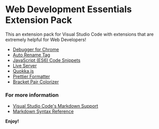 # Web Development Essentials Extension Pack

This an extension pack for Visual Studio Code with extensions that are extremely helpful for Web Developers!

- [Debugger for Chrome](https://marketplace.visualstudio.com/items?itemName=msjsdiag.debugger-for-chrome)
- [Auto Rename Tag](https://marketplace.visualstudio.com/items?itemName=formulahendry.auto-rename-tag)
- [JavaScript (ES6) Code Snippets](https://marketplace.visualstudio.com/items?itemName=xabikos.JavaScriptSnippets)
- [Live Server](https://marketplace.visualstudio.com/items?itemName=ritwickdey.LiveServer)
- [Quokka.js](https://marketplace.visualstudio.com/items?itemName=WallabyJs.quokka-vscode)
- [Prettier Formatter](https://marketplace.visualstudio.com/items?itemName=esbenp.prettier-vscode)
- [Bracket Pair Colorizer](https://marketplace.visualstudio.com/items?itemName=CoenraadS.bracket-pair-colorizer)

### For more information

- [Visual Studio Code's Markdown Support](http://code.visualstudio.com/docs/languages/markdown)
- [Markdown Syntax Reference](https://help.github.com/articles/markdown-basics/)

**Enjoy!**
